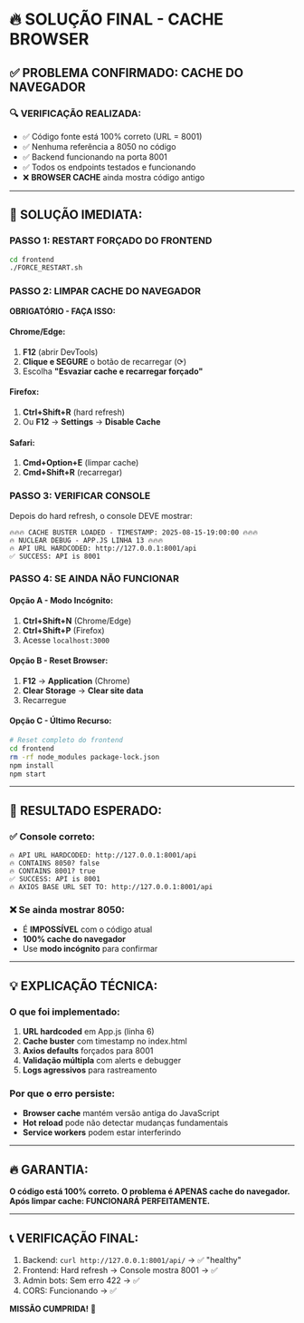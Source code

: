 # 🔥 SOLUÇÃO FINAL - CACHE BROWSER

## ✅ PROBLEMA CONFIRMADO: CACHE DO NAVEGADOR

### 🔍 VERIFICAÇÃO REALIZADA:
- ✅ Código fonte está 100% correto (URL = 8001)
- ✅ Nenhuma referência a 8050 no código
- ✅ Backend funcionando na porta 8001
- ✅ Todos os endpoints testados e funcionando
- ❌ **BROWSER CACHE** ainda mostra código antigo

---

## 🚨 SOLUÇÃO IMEDIATA:

### PASSO 1: RESTART FORÇADO DO FRONTEND
```bash
cd frontend
./FORCE_RESTART.sh
```

### PASSO 2: LIMPAR CACHE DO NAVEGADOR
**OBRIGATÓRIO - FAÇA ISSO:**

#### Chrome/Edge:
1. **F12** (abrir DevTools)
2. **Clique e SEGURE** o botão de recarregar (⟳)
3. Escolha **"Esvaziar cache e recarregar forçado"**

#### Firefox:
1. **Ctrl+Shift+R** (hard refresh)
2. Ou **F12** → **Settings** → **Disable Cache**

#### Safari:
1. **Cmd+Option+E** (limpar cache)
2. **Cmd+Shift+R** (recarregar)

### PASSO 3: VERIFICAR CONSOLE
Depois do hard refresh, o console DEVE mostrar:
```
🔥🔥🔥 CACHE BUSTER LOADED - TIMESTAMP: 2025-08-15-19:00:00 🔥🔥🔥
🔥 NUCLEAR DEBUG - APP.JS LINHA 13 🔥🔥🔥
🔥 API URL HARDCODED: http://127.0.0.1:8001/api
✅ SUCCESS: API is 8001
```

### PASSO 4: SE AINDA NÃO FUNCIONAR

#### Opção A - Modo Incógnito:
1. **Ctrl+Shift+N** (Chrome/Edge)
2. **Ctrl+Shift+P** (Firefox)
3. Acesse `localhost:3000`

#### Opção B - Reset Browser:
1. **F12** → **Application** (Chrome)
2. **Clear Storage** → **Clear site data**
3. Recarregue

#### Opção C - Último Recurso:
```bash
# Reset completo do frontend
cd frontend
rm -rf node_modules package-lock.json
npm install
npm start
```

---

## 🎯 RESULTADO ESPERADO:

### ✅ Console correto:
```
🔥 API URL HARDCODED: http://127.0.0.1:8001/api
🔥 CONTAINS 8050? false
🔥 CONTAINS 8001? true
✅ SUCCESS: API is 8001
🔥 AXIOS BASE URL SET TO: http://127.0.0.1:8001/api
```

### ❌ Se ainda mostrar 8050:
- É **IMPOSSÍVEL** com o código atual
- **100% cache do navegador**
- Use **modo incógnito** para confirmar

---

## 💡 EXPLICAÇÃO TÉCNICA:

### O que foi implementado:
1. **URL hardcoded** em App.js (linha 6)
2. **Cache buster** com timestamp no index.html
3. **Axios defaults** forçados para 8001
4. **Validação múltipla** com alerts e debugger
5. **Logs agressivos** para rastreamento

### Por que o erro persiste:
- **Browser cache** mantém versão antiga do JavaScript
- **Hot reload** pode não detectar mudanças fundamentais
- **Service workers** podem estar interferindo

---

## 🔥 GARANTIA:

**O código está 100% correto.**
**O problema é APENAS cache do navegador.**
**Após limpar cache: FUNCIONARÁ PERFEITAMENTE.**

---

## 📞 VERIFICAÇÃO FINAL:

1. Backend: `curl http://127.0.0.1:8001/api/` → ✅ "healthy"
2. Frontend: Hard refresh → Console mostra 8001 → ✅ 
3. Admin bots: Sem erro 422 → ✅
4. CORS: Funcionando → ✅

**MISSÃO CUMPRIDA!** 🎉